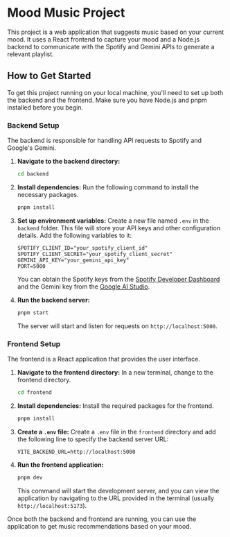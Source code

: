 # Mood Music Project

This project is a web application that suggests music based on your current mood. It uses a React frontend to capture your mood and a Node.js backend to communicate with the Spotify and Gemini APIs to generate a relevant playlist.

## How to Get Started

To get this project running on your local machine, you'll need to set up both the backend and the frontend. Make sure you have Node.js and pnpm installed before you begin.

### Backend Setup

The backend is responsible for handling API requests to Spotify and Google's Gemini.

1. **Navigate to the backend directory:**

   ```sh
   cd backend
   ```

2. **Install dependencies:**
   Run the following command to install the necessary packages.

   ```sh
   pnpm install
   ```

3. **Set up environment variables:**
   Create a new file named `.env` in the `backend` folder. This file will store your API keys and other configuration details. Add the following variables to it:

   ```env
   SPOTIFY_CLIENT_ID="your_spotify_client_id"
   SPOTIFY_CLIENT_SECRET="your_spotify_client_secret"
   GEMINI_API_KEY="your_gemini_api_key"
   PORT=5000
   ```

   You can obtain the Spotify keys from the [Spotify Developer Dashboard](https://developer.spotify.com/dashboard/) and the Gemini key from the [Google AI Studio](https://aistudio.google.com/app/apikey).

4. **Run the backend server:**

   ```sh
   pnpm start
   ```

   The server will start and listen for requests on `http://localhost:5000`.

### Frontend Setup

The frontend is a React application that provides the user interface.

1. **Navigate to the frontend directory:**
   In a new terminal, change to the frontend directory.

   ```sh
   cd frontend
   ```

2. **Install dependencies:**
   Install the required packages for the frontend.

   ```sh
   pnpm install
   ```

3. **Create a `.env` file:**
   Create a `.env` file in the `frontend` directory and add the following line to specify the backend server URL:

   ```env
   VITE_BACKEND_URL=http://localhost:5000
   ```

4. **Run the frontend application:**

   ```sh
   pnpm dev
   ```

   This command will start the development server, and you can view the application by navigating to the URL provided in the terminal (usually `http://localhost:5173`).

Once both the backend and frontend are running, you can use the application to get music recommendations based on your mood.

